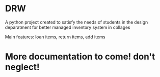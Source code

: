 # DRW
A python project created to satisfy the needs of students in the design deparatment for better managed inventory system in collages

Main features: loan items, return items, add items

# More documentation to come! don't neglect!
